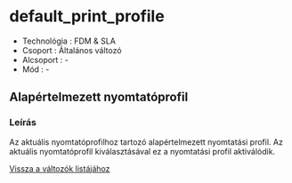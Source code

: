 # default\_print\_profile

* Technológia : FDM & SLA
* Csoport : Általános változó
* Alcsoport : -
* Mód : -

## Alapértelmezett nyomtatóprofil

### Leírás

Az aktuális nyomtatóprofilhoz tartozó alapértelmezett nyomtatási profil. Az aktuális nyomtatóprofil kiválasztásával ez a nyomtatási profil aktiválódik.

[Vissza a változók listájához](./)

